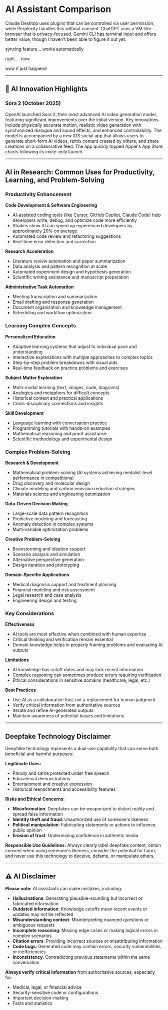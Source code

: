 # AI Assistant Comparison

Claude Desktop uses plugins that can be controlled via user permission, while Perplexity handles this without consent. ChatGPT uses a VM-like browser that is privacy-focused. Gemini CLI has terminal input and offers better value, though I haven't been able to figure it out yet.

syncing feature... works automatically


right.... now

wow it just happend

---

## 🚀 AI Innovation Highlights

### Sora 2 (October 2025)
OpenAI launched Sora 2, their most advanced AI video generation model, featuring significant improvements over the initial version. Key innovations include physically accurate motion, realistic video generation with synchronized dialogue and sound effects, and enhanced controllability. The model is accompanied by a new iOS social app that allows users to generate short-form AI videos, remix content created by others, and share creations on a collaborative feed. The app quickly topped Apple's App Store charts following its invite-only launch.

---

## AI in Research: Common Uses for Productivity, Learning, and Problem-Solving

### Productivity Enhancement

**Code Development & Software Engineering**
- AI-assisted coding tools (like Cursor, GitHub Copilot, Claude Code) help developers write, debug, and optimize code more efficiently
- Studies show AI can speed up experienced developers by approximately 20% on average
- Automated code review and refactoring suggestions
- Real-time error detection and correction

**Research Acceleration**
- Literature review automation and paper summarization
- Data analysis and pattern recognition at scale
- Automated experiment design and hypothesis generation
- Scientific writing assistance and manuscript preparation

**Administrative Task Automation**
- Meeting transcription and summarization
- Email drafting and response generation
- Document organization and knowledge management
- Scheduling and workflow optimization

### Learning Complex Concepts

**Personalized Education**
- Adaptive learning systems that adjust to individual pace and understanding
- Interactive explanations with multiple approaches to complex topics
- Step-by-step problem breakdowns with visual aids
- Real-time feedback on practice problems and exercises

**Subject Matter Exploration**
- Multi-modal learning (text, images, code, diagrams)
- Analogies and metaphors for difficult concepts
- Historical context and practical applications
- Cross-disciplinary connections and insights

**Skill Development**
- Language learning with conversation practice
- Programming tutorials with hands-on examples
- Mathematical reasoning and proof assistance
- Scientific methodology and experimental design

### Complex Problem-Solving

**Research & Development**
- Mathematical problem-solving (AI systems achieving medalist-level performance in competitions)
- Drug discovery and molecular design
- Climate modeling and carbon emission reduction strategies
- Materials science and engineering optimization

**Data-Driven Decision Making**
- Large-scale data pattern recognition
- Predictive modeling and forecasting
- Anomaly detection in complex systems
- Multi-variable optimization problems

**Creative Problem-Solving**
- Brainstorming and ideation support
- Scenario analysis and simulation
- Alternative perspective generation
- Design iteration and prototyping

**Domain-Specific Applications**
- Medical diagnosis support and treatment planning
- Financial modeling and risk assessment
- Legal research and case analysis
- Engineering design and testing

### Key Considerations

**Effectiveness**
- AI tools are most effective when combined with human expertise
- Critical thinking and verification remain essential
- Domain knowledge helps in properly framing problems and evaluating AI outputs

**Limitations**
- AI knowledge has cutoff dates and may lack recent information
- Complex reasoning can sometimes produce errors requiring verification
- Ethical considerations in sensitive domains (healthcare, legal, etc.)

**Best Practices**
- Use AI as a collaborative tool, not a replacement for human judgment
- Verify critical information from authoritative sources
- Iterate and refine AI-generated outputs
- Maintain awareness of potential biases and limitations

---

## Deepfake Technology Disclaimer

Deepfake technology represents a dual-use capability that can serve both beneficial and harmful purposes:

**Legitimate Uses:**
- Parody and satire protected under free speech
- Educational demonstrations
- Entertainment and creative expression
- Historical reenactments and accessibility features

**Risks and Ethical Concerns:**
- **Misinformation**: Deepfakes can be weaponized to distort reality and spread false information
- **Identity theft and fraud**: Unauthorized use of someone's likeness
- **Political manipulation**: Fabricating statements or actions to influence public opinion
- **Erosion of trust**: Undermining confidence in authentic media

**Responsible Use Guidelines:**
Always clearly label deepfake content, obtain consent when using someone's likeness, consider the potential for harm, and never use this technology to deceive, defame, or manipulate others.

---

## ⚠️ AI Disclaimer

**Please note:** AI assistants can make mistakes, including:

- **Hallucinations**: Generating plausible-sounding but incorrect or fabricated information
- **Outdated information**: Knowledge cutoffs mean recent events or updates may not be reflected
- **Misunderstanding context**: Misinterpreting nuanced questions or ambiguous requests
- **Incomplete reasoning**: Missing edge cases or making logical errors in complex scenarios
- **Citation errors**: Providing incorrect sources or misattributing information
- **Code bugs**: Generated code may contain errors, security vulnerabilities, or inefficiencies
- **Inconsistency**: Contradicting previous statements within the same conversation

**Always verify critical information** from authoritative sources, especially for:
- Medical, legal, or financial advice
- Security-sensitive code or configurations
- Important decision-making
- Facts and statistics